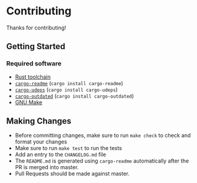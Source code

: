 # Contributing

Thanks for contributing!

## Getting Started

### Required software

- [Rust toolchain](https://www.rust-lang.org/en-US/install.html)
- [`cargo-readme`](https://crates.io/crates/cargo-readme) (`cargo install cargo-readme`)
- [`cargo-udeps`](https://crates.io/crates/cargo-udeps) (`cargo install cargo-udeps`)
- [`cargo-outdated`](https://crates.io/crates/cargo-outdated) (`cargo install cargo-outdated`)
- [GNU Make](https://www.gnu.org/software/make/)

## Making Changes

- Before committing changes, make sure to run `make check` to check and format your changes
- Make sure to run `make test` to run the tests
- Add an entry to the `CHANGELOG.md` file
- The `README.md` is generated using `cargo-readme` automatically after the PR is merged into master.
- Pull Requests should be made against master.
